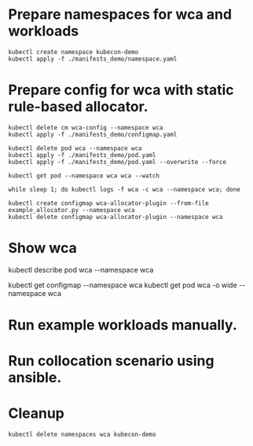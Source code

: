 # Prepare namespaces for wca and workloads

```
kubectl create namespace kubecon-demo
kubectl apply -f ./manifests_demo/namespace.yaml 
```

# Prepare config for wca with static rule-based allocator.
```
kubectl delete cm wca-config --namespace wca
kubectl apply -f ./manifests_demo/configmap.yaml

kubectl delete pod wca --namespace wca
kubectl apply -f ./manifests_demo/pod.yaml
kubectl apply -f ./manifests_demo/pod.yaml --overwrite --force

kubectl get pod --namespace wca wca --watch

while sleep 1; do kubectl logs -f wca -c wca --namespace wca; done

kubectl create configmap wca-allocator-plugin --from-file example_allocator.py --namespace wca
kubectl delete configmap wca-allocator-plugin --namespace wca

```

# Show wca

kubectl describe pod wca --namespace wca

kubectl get configmap --namespace wca
kubectl get pod wca -o wide --namespace wca


# Run example workloads manually.

# Run collocation scenario using ansible.

# Cleanup

```
kubectl delete namespaces wca kubecon-demo
```
